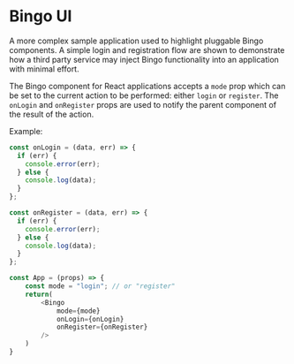 # Bingo UI

A more complex sample application used to highlight pluggable Bingo components.
A simple login and registration flow are shown to demonstrate how a third party service
may inject Bingo functionality into an application with minimal effort.

The Bingo component for React applications accepts a `mode` prop which can be set to
the current action to be performed: either `login` or `register`.
The `onLogin` and `onRegister` props are used to notify the parent component of the
result of the action.

Example:
```js
const onLogin = (data, err) => {
  if (err) {
    console.error(err);
  } else {
    console.log(data);
  }
};

const onRegister = (data, err) => {
  if (err) {
    console.error(err);
  } else {
    console.log(data);
  }
};

const App = (props) => {
    const mode = "login"; // or "register"
    return(
        <Bingo 
            mode={mode}
            onLogin={onLogin}
            onRegister={onRegister}
        />
    )
}
```